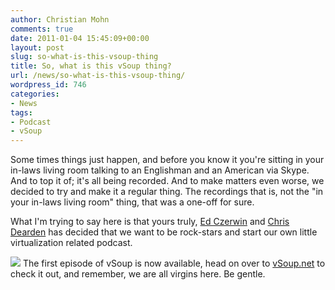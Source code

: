 ```yaml
---
author: Christian Mohn
comments: true
date: 2011-01-04 15:45:09+00:00
layout: post
slug: so-what-is-this-vsoup-thing
title: So, what is this vSoup thing?
url: /news/so-what-is-this-vsoup-thing/
wordpress_id: 746
categories:
- News
tags:
- Podcast
- vSoup
---
```


Some times things just happen, and before you know it you're sitting in your in-laws living room talking to an Englishman and an American via Skype. And to top it of; it's all being recorded. And to make matters even worse, we decided to try and make it a regular thing. The recordings that is, not the "in your in-laws living room" thing, that was a one-off for sure.

What I'm trying to say here is that yours truly, [Ed Czerwin](http://twitter.com/#!/eczerwin) and [Chris Dearden](http://jfvi.co.uk/) has decided that we want to be rock-stars and start our own little virtualization related podcast.

![](http://vninja.net/wordpress/wp-content/uploads/2011/01/vSoup-Logo1.png)
The first episode of vSoup is now available, head on over to [vSoup.net](http://vSoup.net) to check it out, and remember, we are all virgins here. Be gentle.
